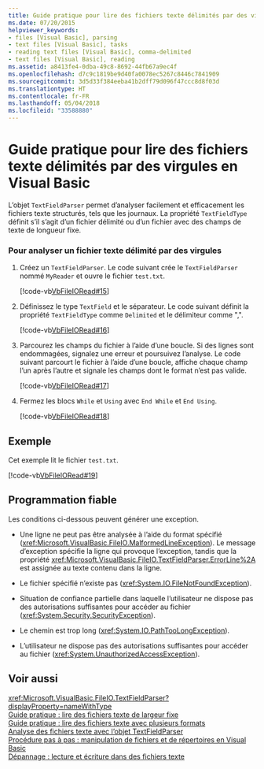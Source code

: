 ```yaml
---
title: Guide pratique pour lire des fichiers texte délimités par des virgules en Visual Basic
ms.date: 07/20/2015
helpviewer_keywords:
- files [Visual Basic], parsing
- text files [Visual Basic], tasks
- reading text files [Visual Basic], comma-delimited
- text files [Visual Basic], reading
ms.assetid: a8413fe4-0dba-49c8-8692-44fb67a9ec4f
ms.openlocfilehash: d7c9c1819be9d40fa0078ec5267c8446c7841909
ms.sourcegitcommit: 3d5d33f384eeba41b2dff79d096f47ccc8d8f03d
ms.translationtype: HT
ms.contentlocale: fr-FR
ms.lasthandoff: 05/04/2018
ms.locfileid: "33588880"
---
```

# <a name="how-to-read-from-comma-delimited-text-files-in-visual-basic"></a>Guide pratique pour lire des fichiers texte délimités par des virgules en Visual Basic
L’objet `TextFieldParser` permet d’analyser facilement et efficacement les fichiers texte structurés, tels que les journaux. La propriété `TextFieldType` définit s’il s’agit d’un fichier délimité ou d’un fichier avec des champs de texte de longueur fixe.  
  
### <a name="to-parse-a-comma-delimited-text-file"></a>Pour analyser un fichier texte délimité par des virgules  
  
1.  Créez un `TextFieldParser`. Le code suivant crée le `TextFieldParser` nommé `MyReader` et ouvre le fichier `test.txt`.  
  
     [!code-vb[VbFileIORead#15](../../../../visual-basic/developing-apps/programming/drives-directories-files/codesnippet/VisualBasic/how-to-read-from-comma-delimited-text-files_1.vb)]  
  
2.  Définissez le type `TextField` et le séparateur. Le code suivant définit la propriété `TextFieldType` comme `Delimited` et le délimiteur comme ",".  
  
     [!code-vb[VbFileIORead#16](../../../../visual-basic/developing-apps/programming/drives-directories-files/codesnippet/VisualBasic/how-to-read-from-comma-delimited-text-files_2.vb)]  
  
3.  Parcourez les champs du fichier à l’aide d’une boucle. Si des lignes sont endommagées, signalez une erreur et poursuivez l’analyse. Le code suivant parcourt le fichier à l’aide d’une boucle, affiche chaque champ l’un après l’autre et signale les champs dont le format n’est pas valide.  
  
     [!code-vb[VbFileIORead#17](../../../../visual-basic/developing-apps/programming/drives-directories-files/codesnippet/VisualBasic/how-to-read-from-comma-delimited-text-files_3.vb)]  
  
4.  Fermez les blocs `While` et `Using` avec `End While` et `End Using`.  
  
     [!code-vb[VbFileIORead#18](../../../../visual-basic/developing-apps/programming/drives-directories-files/codesnippet/VisualBasic/how-to-read-from-comma-delimited-text-files_4.vb)]  
  
## <a name="example"></a>Exemple  
 Cet exemple lit le fichier `test.txt`.  
  
 [!code-vb[VbFileIORead#19](../../../../visual-basic/developing-apps/programming/drives-directories-files/codesnippet/VisualBasic/how-to-read-from-comma-delimited-text-files_5.vb)]  
  
## <a name="robust-programming"></a>Programmation fiable  
 Les conditions ci-dessous peuvent générer une exception.  
  
-   Une ligne ne peut pas être analysée à l’aide du format spécifié (<xref:Microsoft.VisualBasic.FileIO.MalformedLineException>). Le message d’exception spécifie la ligne qui provoque l’exception, tandis que la propriété <xref:Microsoft.VisualBasic.FileIO.TextFieldParser.ErrorLine%2A> est assignée au texte contenu dans la ligne.  
  
-   Le fichier spécifié n’existe pas (<xref:System.IO.FileNotFoundException>).  
  
-   Situation de confiance partielle dans laquelle l’utilisateur ne dispose pas des autorisations suffisantes pour accéder au fichier (<xref:System.Security.SecurityException>).  
  
-   Le chemin est trop long (<xref:System.IO.PathTooLongException>).  
  
-   L’utilisateur ne dispose pas des autorisations suffisantes pour accéder au fichier (<xref:System.UnauthorizedAccessException>).  
  
## <a name="see-also"></a>Voir aussi  
 <xref:Microsoft.VisualBasic.FileIO.TextFieldParser?displayProperty=nameWithType>  
 [Guide pratique : lire des fichiers texte de largeur fixe](../../../../visual-basic/developing-apps/programming/drives-directories-files/how-to-read-from-fixed-width-text-files.md)  
 [Guide pratique : lire des fichiers texte avec plusieurs formats](../../../../visual-basic/developing-apps/programming/drives-directories-files/how-to-read-from-text-files-with-multiple-formats.md)  
 [Analyse des fichiers texte avec l’objet TextFieldParser](../../../../visual-basic/developing-apps/programming/drives-directories-files/parsing-text-files-with-the-textfieldparser-object.md)  
 [Procédure pas à pas : manipulation de fichiers et de répertoires en Visual Basic](../../../../visual-basic/developing-apps/programming/drives-directories-files/walkthrough-manipulating-files-and-directories.md)  
 [Dépannage : lecture et écriture dans des fichiers texte](../../../../visual-basic/developing-apps/programming/drives-directories-files/troubleshooting-reading-from-and-writing-to-text-files.md)
